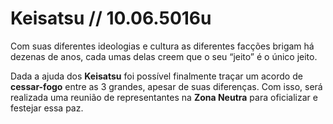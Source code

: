 # Keisatsu // 10.06.5016u
Com suas diferentes ideologias e cultura as diferentes facções brigam há dezenas de anos, cada umas delas creem que o seu “jeito” é o único jeito.

Dada a ajuda dos **Keisatsu** foi possível finalmente traçar um acordo de **cessar-fogo** entre as 3 grandes, apesar de suas diferenças. Com isso, será realizada uma reunião de representantes na **Zona Neutra** para oficializar e festejar essa paz.